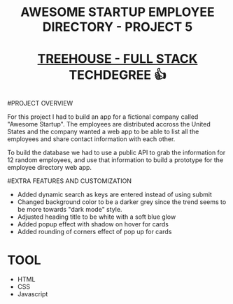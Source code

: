 # <p align="center">AWESOME STARTUP EMPLOYEE DIRECTORY - PROJECT 5</p> 

# <p align="center"><a href="https://teamtreehouse.com/techdegree/full-stack-javascript">TREEHOUSE - FULL STACK </a> TECHDEGREE 👍 </p>

#PROJECT OVERVIEW

For this project I had to build an app for a fictional company called "Awesome Startup". The employees are distributed accross the United States and the company wanted a web app to be able to list all the employees and share contact information with each other. 

To build the database we had to use a public API to grab the information for 12 random employees, and use that information to build a prototype for the employee directory web app.

#EXTRA FEATURES AND CUSTOMIZATION

<ul>
  <li>Added dynamic search as keys are entered instead of using submit</li>
  <li>Changed background color to be a darker grey since the trend seems to be more towards "dark mode" style.</li>
  <li>Adjusted heading title to be white with a soft blue glow</li>
  <li>Added popup effect with shadow on hover for cards</li>
  <li>Added rounding of corners effect of pop up for cards</li>
</ul>

# TOOL
<ul>
  <li>HTML</li>
  <li>CSS</li>
  <li>Javascript</li>
</ul>

